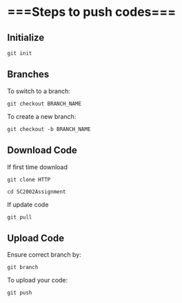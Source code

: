<h1>===Steps to push codes===</h1>

<h2>Initialize</h2>

```
git init
```

<h2>Branches</h2>

To switch to a branch:
```
git checkout BRANCH_NAME
```

To create a new branch:
```
git checkout -b BRANCH_NAME
```

<h2>Download Code</h2>

If first time download

```
git clone HTTP
```
```
cd SC2002Assignment
```

If update code

```
git pull
```

<h2>Upload Code</h2>
Ensure correct branch by:

```
git branch
```
To upload your code:
```
git push
```
